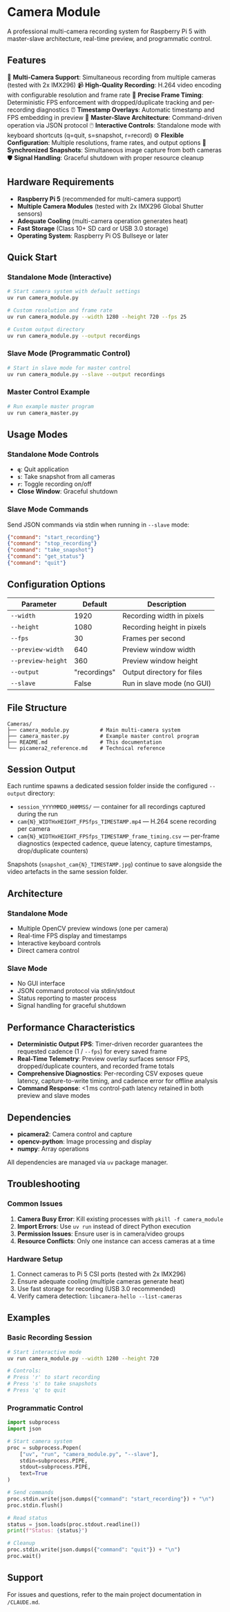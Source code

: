 # Camera Module

A professional multi-camera recording system for Raspberry Pi 5 with master-slave architecture, real-time preview, and programmatic control.

## Features

🎥 **Multi-Camera Support**: Simultaneous recording from multiple cameras (tested with 2x IMX296)
📹 **High-Quality Recording**: H.264 video encoding with configurable resolution and frame rate
🧭 **Precise Frame Timing**: Deterministic FPS enforcement with dropped/duplicate tracking and per-recording diagnostics
⏰ **Timestamp Overlays**: Automatic timestamp and FPS embedding in preview
🔄 **Master-Slave Architecture**: Command-driven operation via JSON protocol
🖱️ **Interactive Controls**: Standalone mode with keyboard shortcuts (q=quit, s=snapshot, r=record)
⚙️ **Flexible Configuration**: Multiple resolutions, frame rates, and output options
📸 **Synchronized Snapshots**: Simultaneous image capture from both cameras
🛡️ **Signal Handling**: Graceful shutdown with proper resource cleanup

## Hardware Requirements

- **Raspberry Pi 5** (recommended for multi-camera support)
- **Multiple Camera Modules** (tested with 2x IMX296 Global Shutter sensors)
- **Adequate Cooling** (multi-camera operation generates heat)
- **Fast Storage** (Class 10+ SD card or USB 3.0 storage)
- **Operating System**: Raspberry Pi OS Bullseye or later

## Quick Start

### Standalone Mode (Interactive)

```bash
# Start camera system with default settings
uv run camera_module.py

# Custom resolution and frame rate
uv run camera_module.py --width 1280 --height 720 --fps 25

# Custom output directory
uv run camera_module.py --output recordings
```

### Slave Mode (Programmatic Control)

```bash
# Start in slave mode for master control
uv run camera_module.py --slave --output recordings
```

### Master Control Example

```bash
# Run example master program
uv run camera_master.py
```

## Usage Modes

### Standalone Mode Controls

- **`q`**: Quit application
- **`s`**: Take snapshot from all cameras
- **`r`**: Toggle recording on/off
- **Close Window**: Graceful shutdown

### Slave Mode Commands

Send JSON commands via stdin when running in `--slave` mode:

```json
{"command": "start_recording"}
{"command": "stop_recording"}
{"command": "take_snapshot"}
{"command": "get_status"}
{"command": "quit"}
```

## Configuration Options

| Parameter | Default | Description |
|-----------|---------|-------------|
| `--width` | 1920 | Recording width in pixels |
| `--height` | 1080 | Recording height in pixels |
| `--fps` | 30 | Frames per second |
| `--preview-width` | 640 | Preview window width |
| `--preview-height` | 360 | Preview window height |
| `--output` | "recordings" | Output directory for files |
| `--slave` | False | Run in slave mode (no GUI) |

## File Structure

```
Cameras/
├── camera_module.py          # Main multi-camera system
├── camera_master.py          # Example master control program
├── README.md                 # This documentation
└── picamera2_reference.md    # Technical reference
```

## Session Output

Each runtime spawns a dedicated session folder inside the configured `--output` directory:

- `session_YYYYMMDD_HHMMSS/` — container for all recordings captured during the run
- `cam{N}_WIDTHxHEIGHT_FPSfps_TIMESTAMP.mp4` — H.264 scene recording per camera
- `cam{N}_WIDTHxHEIGHT_FPSfps_TIMESTAMP_frame_timing.csv` — per-frame diagnostics (expected cadence, queue latency, capture timestamps, drop/duplicate counters)

Snapshots (`snapshot_cam{N}_TIMESTAMP.jpg`) continue to save alongside the video artefacts in the same session folder.

## Architecture

### Standalone Mode
- Multiple OpenCV preview windows (one per camera)
- Real-time FPS display and timestamps
- Interactive keyboard controls
- Direct camera control

### Slave Mode
- No GUI interface
- JSON command protocol via stdin/stdout
- Status reporting to master process
- Signal handling for graceful shutdown

## Performance Characteristics

- **Deterministic Output FPS**: Timer-driven recorder guarantees the requested cadence (1 / `--fps`) for every saved frame
- **Real-Time Telemetry**: Preview overlay surfaces sensor FPS, dropped/duplicate counters, and recorded frame totals
- **Comprehensive Diagnostics**: Per-recording CSV exposes queue latency, capture-to-write timing, and cadence error for offline analysis
- **Command Response**: <1 ms control-path latency retained in both preview and slave modes

## Dependencies

- **picamera2**: Camera control and capture
- **opencv-python**: Image processing and display
- **numpy**: Array operations

All dependencies are managed via `uv` package manager.

## Troubleshooting

### Common Issues

1. **Camera Busy Error**: Kill existing processes with `pkill -f camera_module`
2. **Import Errors**: Use `uv run` instead of direct Python execution
3. **Permission Issues**: Ensure user is in camera/video groups
4. **Resource Conflicts**: Only one instance can access cameras at a time

### Hardware Setup

1. Connect cameras to Pi 5 CSI ports (tested with 2x IMX296)
2. Ensure adequate cooling (multiple cameras generate heat)
3. Use fast storage for recording (USB 3.0 recommended)
4. Verify camera detection: `libcamera-hello --list-cameras`

## Examples

### Basic Recording Session

```bash
# Start interactive mode
uv run camera_module.py --width 1280 --height 720

# Controls:
# Press 'r' to start recording
# Press 's' to take snapshots
# Press 'q' to quit
```

### Programmatic Control

```python
import subprocess
import json

# Start camera system
proc = subprocess.Popen(
    ["uv", "run", "camera_module.py", "--slave"],
    stdin=subprocess.PIPE,
    stdout=subprocess.PIPE,
    text=True
)

# Send commands
proc.stdin.write(json.dumps({"command": "start_recording"}) + "\n")
proc.stdin.flush()

# Read status
status = json.loads(proc.stdout.readline())
print(f"Status: {status}")

# Cleanup
proc.stdin.write(json.dumps({"command": "quit"}) + "\n")
proc.wait()
```

## Support

For issues and questions, refer to the main project documentation in `/CLAUDE.md`.
